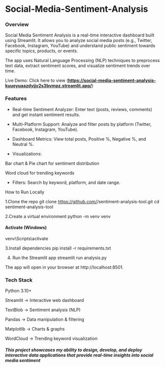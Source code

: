 # Social-Media-Sentiment-Analysis

### Overview

Social Media Sentiment Analysis is a real-time interactive dashboard built using Streamlit.
It allows you to analyze social media posts (e.g., Twitter, Facebook, Instagram, YouTube) and understand public sentiment towards specific topics, products, or events.

The app uses Natural Language Processing (NLP) techniques to preprocess text data, extract sentiment scores, and visualize sentiment trends over time.

Live Demo: Click here to view (**https://social-media-sentiment-analysis-kuueyuaazdyjjy2s3bvmpz.streamlit.app/**)

### Features

- Real-time Sentiment Analyzer: Enter text (posts, reviews, comments) and get instant sentiment results.

- Multi-Platform Support: Analyze and filter posts by platform (Twitter, Facebook, Instagram, YouTube).

- Dashboard Metrics: View total posts, Positive %, Negative %, and Neutral %.

- Visualizations:

Bar chart & Pie chart for sentiment distribution

Word cloud for trending keywords

- Filters: Search by keyword, platform, and date range.

How to Run Locally

1️.Clone the repo
git clone https://github.com/<your-username>/sentiment-analysis-tool.git
cd sentiment-analysis-tool

2.Create a virtual environment
python -m venv venv
#### Activate (Windows)
venv\Scripts\activate

3.Install dependencies
pip install -r requirements.txt

4. Run the Streamlit app
streamlit run analysis.py


The app will open in your browser at http://localhost:8501.

### Tech Stack

Python 3.10+

Streamlit → Interactive web dashboard

TextBlob → Sentiment analysis (NLP)

Pandas → Data manipulation & filtering

Matplotlib → Charts & graphs

WordCloud → Trending keyword visualization

##### This project showcases my ability to design, develop, and deploy interactive data applications that provide real-time insights into social media sentiment
